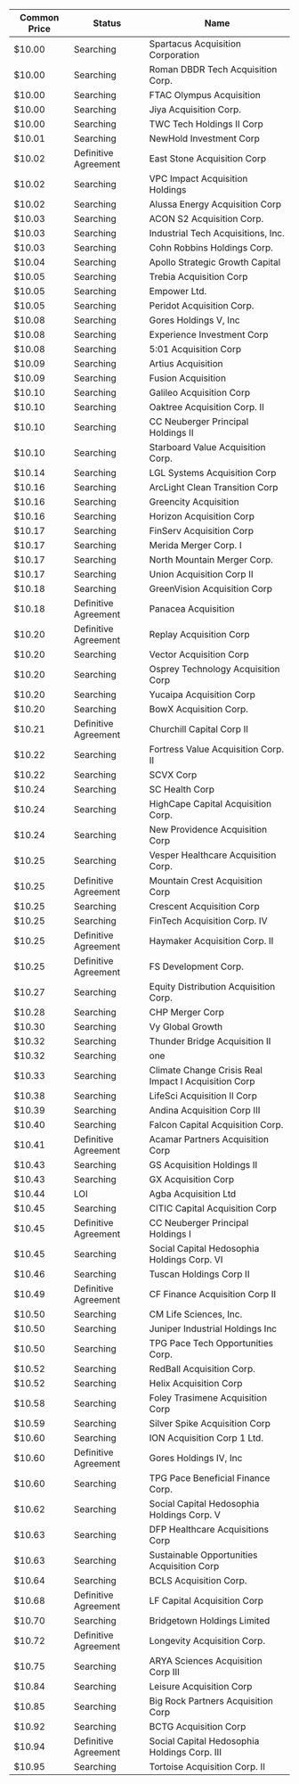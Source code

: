 Common Price  | Status               | Name                                                
------------- | -------------------- | ----------------------------------------------------
$10.00        | Searching            | Spartacus Acquisition Corporation                   
$10.00        | Searching            | Roman DBDR Tech Acquisition Corp.                   
$10.00        | Searching            | FTAC Olympus Acquisition                            
$10.00        | Searching            | Jiya Acquisition Corp.                              
$10.00        | Searching            | TWC Tech Holdings II Corp                           
$10.01        | Searching            | NewHold Investment Corp                             
$10.02        | Definitive Agreement | East Stone Acquisition Corp                         
$10.02        | Searching            | VPC Impact Acquisition Holdings                     
$10.02        | Searching            | Alussa Energy Acquisition Corp                      
$10.03        | Searching            | ACON S2 Acquisition Corp.                           
$10.03        | Searching            | Industrial Tech Acquisitions, Inc.                  
$10.03        | Searching            | Cohn Robbins Holdings Corp.                         
$10.04        | Searching            | Apollo Strategic Growth Capital                     
$10.05        | Searching            | Trebia Acquisition Corp                             
$10.05        | Searching            | Empower Ltd.                                        
$10.05        | Searching            | Peridot Acquisition Corp.                           
$10.08        | Searching            | Gores Holdings V, Inc                               
$10.08        | Searching            | Experience Investment Corp                          
$10.08        | Searching            | 5:01 Acquisition Corp                               
$10.09        | Searching            | Artius Acquisition                                  
$10.09        | Searching            | Fusion Acquisition                                  
$10.10        | Searching            | Galileo Acquisition Corp                            
$10.10        | Searching            | Oaktree Acquisition Corp. II                        
$10.10        | Searching            | CC Neuberger Principal Holdings II                  
$10.10        | Searching            | Starboard Value Acquisition Corp.                   
$10.14        | Searching            | LGL Systems Acquisition Corp                        
$10.16        | Searching            | ArcLight Clean Transition Corp                      
$10.16        | Searching            | Greencity Acquisition                               
$10.16        | Searching            | Horizon Acquisition Corp                            
$10.17        | Searching            | FinServ Acquisition Corp                            
$10.17        | Searching            | Merida Merger Corp. I                               
$10.17        | Searching            | North Mountain Merger Corp.                         
$10.17        | Searching            | Union Acquisition Corp II                           
$10.18        | Searching            | GreenVision Acquisition Corp                        
$10.18        | Definitive Agreement | Panacea Acquisition                                 
$10.20        | Definitive Agreement | Replay Acquisition Corp                             
$10.20        | Searching            | Vector Acquisition Corp                             
$10.20        | Searching            | Osprey Technology Acquisition Corp                  
$10.20        | Searching            | Yucaipa Acquisition Corp                            
$10.20        | Searching            | BowX Acquisition Corp.                              
$10.21        | Definitive Agreement | Churchill Capital Corp II                           
$10.22        | Searching            | Fortress Value Acquisition Corp. II                 
$10.22        | Searching            | SCVX Corp                                           
$10.24        | Searching            | SC Health Corp                                      
$10.24        | Searching            | HighCape Capital Acquisition Corp.                  
$10.24        | Searching            | New Providence Acquisition Corp                     
$10.25        | Searching            | Vesper Healthcare Acquisition Corp.                 
$10.25        | Definitive Agreement | Mountain Crest Acquisition Corp                     
$10.25        | Searching            | Crescent Acquisition Corp                           
$10.25        | Searching            | FinTech Acquisition Corp. IV                        
$10.25        | Definitive Agreement | Haymaker Acquisition Corp. II                       
$10.25        | Definitive Agreement | FS Development Corp.                                
$10.27        | Searching            | Equity Distribution Acquisition Corp.               
$10.28        | Searching            | CHP Merger Corp                                     
$10.30        | Searching            | Vy Global Growth                                    
$10.32        | Searching            | Thunder Bridge Acquisition II                       
$10.32        | Searching            | one                                                 
$10.33        | Searching            | Climate Change Crisis Real Impact I Acquisition Corp
$10.38        | Searching            | LifeSci Acquisition II Corp                         
$10.39        | Searching            | Andina Acquisition Corp III                         
$10.40        | Searching            | Falcon Capital Acquisition Corp.                    
$10.41        | Definitive Agreement | Acamar Partners Acquisition Corp                    
$10.43        | Searching            | GS Acquisition Holdings II                          
$10.43        | Searching            | GX Acquisition Corp                                 
$10.44        | LOI                  | Agba Acquisition Ltd                                
$10.45        | Searching            | CITIC Capital Acquisition Corp                      
$10.45        | Definitive Agreement | CC Neuberger Principal Holdings I                   
$10.45        | Searching            | Social Capital Hedosophia Holdings Corp. VI         
$10.46        | Searching            | Tuscan Holdings Corp II                             
$10.49        | Definitive Agreement | CF Finance Acquisition Corp II                      
$10.50        | Searching            | CM Life Sciences, Inc.                              
$10.50        | Searching            | Juniper Industrial Holdings Inc                     
$10.50        | Searching            | TPG Pace Tech Opportunities Corp.                   
$10.52        | Searching            | RedBall Acquisition Corp.                           
$10.52        | Searching            | Helix Acquisition Corp                              
$10.58        | Searching            | Foley Trasimene Acquisition Corp                    
$10.59        | Searching            | Silver Spike Acquisition Corp                       
$10.60        | Searching            | ION Acquisition Corp 1 Ltd.                         
$10.60        | Definitive Agreement | Gores Holdings IV, Inc                              
$10.60        | Searching            | TPG Pace Beneficial Finance Corp.                   
$10.62        | Searching            | Social Capital Hedosophia Holdings Corp. V          
$10.63        | Searching            | DFP Healthcare Acquisitions Corp                    
$10.63        | Searching            | Sustainable Opportunities Acquisition Corp          
$10.64        | Searching            | BCLS Acquisition Corp.                              
$10.68        | Definitive Agreement | LF Capital Acquisition Corp                         
$10.70        | Searching            | Bridgetown Holdings Limited                         
$10.72        | Definitive Agreement | Longevity Acquisition Corp.                         
$10.75        | Searching            | ARYA Sciences Acquisition Corp III                  
$10.84        | Searching            | Leisure Acquisition Corp                            
$10.85        | Searching            | Big Rock Partners Acquisition Corp                  
$10.92        | Searching            | BCTG Acquisition Corp                               
$10.94        | Definitive Agreement | Social Capital Hedosophia Holdings Corp. III        
$10.95        | Searching            | Tortoise Acquisition Corp. II                       
